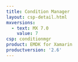 ```yaml
---
title: Condition Manager
layout: csp-detail.html
mxversions:
  - text: MX 7.0
    value: 7
csp: conditionmgr
product: EMDK for Xamarin
productversion: '2.6'
---
```


















